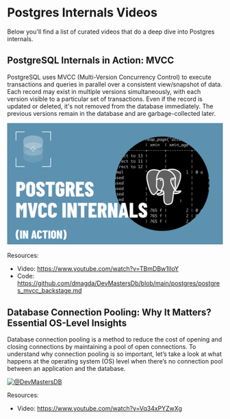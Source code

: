 # Postgres Internals Videos

Below you'll find a list of curated videos that do a deep dive into Postgres internals.

## PostgreSQL Internals in Action: MVCC

PostgreSQL uses MVCC (Multi-Version Concurrency Control) to execute transactions and queries in parallel over a consistent view/snapshot of data. Each record may exist in multiple versions simultaneously, with each version visible to a particular set of transactions. Even if the record is updated or deleted, it's not removed from the database immediately. The previous versions remain in the database and are garbage-collected later.

[![@DevMastersDB](/images/postgres_mvcc_internals.png)](https://www.youtube.com/watch?v=TBmDBw1IIoY)

Resources:

* Video: https://www.youtube.com/watch?v=TBmDBw1IIoY
* Code: https://github.com/dmagda/DevMastersDb/blob/main/postgres/postgres_mvcc_backstage.md

## Database Connection Pooling: Why It Matters? Essential OS-Level Insights

Database connection pooling is a method to reduce the cost of opening and closing connections by maintaining a pool of open connections. To understand why connection pooling is so important, let’s take a look at what happens at the operating system (OS) level when there’s no connection pool between an application and the database.

[![@DevMastersDB](/images/postgres_connection_pooling)](https://www.youtube.com/watch?v=Vq34xPYZwXg)

Resources:

* Video: https://www.youtube.com/watch?v=Vq34xPYZwXg